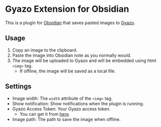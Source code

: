 # Gyazo Extension for Obsidian
This is a plugin for [Obsidian](https://obsidian.md) that saves pasted images to [Gyazo](https://gyazo.com/).

## Usage
1. Copy an image to the clipboard.
2. Paste the image into Obsidian note as you normally would.
3. The image will be uploaded to Gyazo and will be embedded using html `<img>` tag.
   - If offline, the image will be saved as a local file.

## Settings
- Image width: The `width` attribute of the `<img>` tag.
- Show notification: Show notifications when the plugin is running.
- Gyazo Access Token: Your Gyazo access token.
  - You can get it from [here](https://gyazo.com/oauth/applications).
- Image path: The path to save the image when offline.